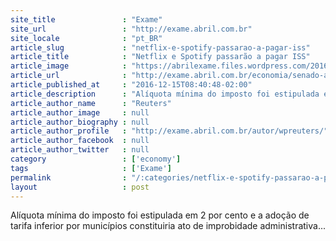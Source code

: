 ```yaml
---
site_title               : "Exame"
site_url                 : "http://exame.abril.com.br"
site_locale              : "pt_BR"
article_slug             : "netflix-e-spotify-passarao-a-pagar-iss"
article_title            : "Netflix e Spotify passarão a pagar ISS"
article_image            : "https://abrilexame.files.wordpress.com/2016/09/size_960_16_9_netflix146.jpg?quality=70&strip=all&w=960"
article_url              : "http://exame.abril.com.br/economia/senado-aprova-nova-lei-de-impostos-que-taxa-servicos-como-netflix/"
article_published_at     : "2016-12-15T08:40:48-02:00"
article_description      : "Alíquota mínima do imposto foi estipulada em 2 por cento e a adoção de tarifa inferior por municípios constituiria ato de improbidade administrativa..."
article_author_name      : "Reuters"
article_author_image     : null
article_author_biography : null
article_author_profile   : "http://exame.abril.com.br/autor/wpreuters/"
article_author_facebook  : null
article_author_twitter   : null
category                 : ['economy']
tags                     : ['Exame']
permalink                : "/:categories/netflix-e-spotify-passarao-a-pagar-iss/"
layout                   : post
---
```


Alíquota mínima do imposto foi estipulada em 2 por cento e a adoção de tarifa inferior por municípios constituiria ato de improbidade administrativa...
